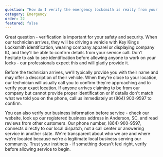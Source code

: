 ```yaml
---
question: "How do I verify the emergency locksmith is really from your company?"
category: Emergency
order: 22
featured: false
---
```


Great question - verification is important for your safety and security. When our technician arrives, they will be driving a vehicle with Key Kings Locksmith identification, wearing company apparel or displaying company ID, and they'll be able to confirm details from your service call. Don't hesitate to ask to see identification before allowing anyone to work on your locks - our professionals expect this and will gladly provide it.

Before the technician arrives, we'll typically provide you with their name and may offer a description of their vehicle. When they're close to your location, our technician will usually call you to confirm they're approaching and to verify your exact location. If anyone arrives claiming to be from our company but cannot provide proper identification or if details don't match what we told you on the phone, call us immediately at (864) 900-9597 to confirm.

You can also verify our business information before service - check our website, look up our registered business address in Anderson, SC, and read reviews from other customers. Our phone number, (864) 900-9597, connects directly to our local dispatch, not a call center or answering service in another state. We're transparent about who we are and where we're located because we're a legitimate local business serving our community. Trust your instincts - if something doesn't feel right, verify before allowing service to begin.
